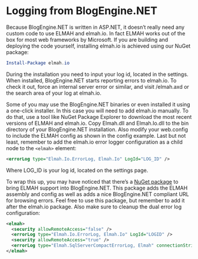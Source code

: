 # Logging from BlogEngine.NET

Because BlogEngine.NET is written in ASP.NET, it doesn’t really need any custom code to use ELMAH and elmah.io. In fact ELMAH works out of the box for most web frameworks by Microsoft. If you are building and deploying the code yourself, installing elmah.io is achieved using our NuGet package:

```powershell
Install-Package elmah.io
```

During the installation you need to input your log id, located in the settings. When installed, BlogEngine.NET starts reporting errors to elmah.io. To check it out, force an internal server error or similar, and visit /elmah.axd or the search area of your log at elmah.io.

Some of you may use the BlogEngine.NET binaries or even installed it using a one-click installer. In this case you will need to add elmah.io manually. To do that, use a tool like NuGet Package Explorer to download the most recent versions of ELMAH and elmah.io. Copy Elmah.dll and Elmah.Io.dll to the bin directory of your BlogEngine.NET installation. Also modify your web.config to include the ELMAH config as shown in the config example. Last but not least, remember to add the elmah.io error logger configuration as a child node to the ```<elmah>``` element:

```xml
<errorLog type="Elmah.Io.ErrorLog, Elmah.Io" LogId="LOG_ID" />
```

Where LOG_ID is your log id, located on the settings page.

To wrap this up, you may have noticed that there’s a [NuGet package](https://www.nuget.org/packages/Elmah.BlogEngine.Net/) to bring ELMAH support into BlogEngine.NET. This package adds the ELMAH assembly and config as well as adds a nice BlogEngine.NET compliant URL for browsing errors. Feel free to use this package, but remember to add it after the elmah.io package. Also make sure to cleanup the dual error log configuration:

```xml
<elmah>
  <security allowRemoteAccess="false" />
  <errorLog type="Elmah.Io.ErrorLog, Elmah.Io" LogId="LOGID" />
  <security allowRemoteAccess="true" />
  <errorLog type="Elmah.SqlServerCompactErrorLog, Elmah" connectionStringName="elmah-sqlservercompact" />
</elmah>
```
